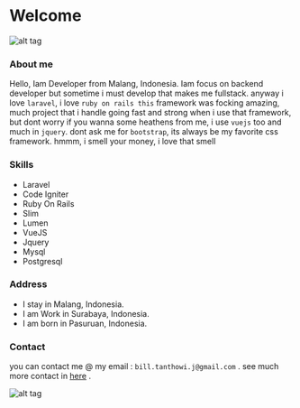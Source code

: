 # Welcome 
![alt tag](https://avatars2.githubusercontent.com/u/11412689?v=3&u=4eb573207eadc349c245ba080ac16039f8cda302&s=200)

### About me

Hello, Iam Developer from Malang, Indonesia. Iam focus on backend developer but sometime i must develop that makes me fullstack. anyway i love `laravel`, i love `ruby on rails this` framework was focking amazing, much project that i handle going fast and strong when i use that framework, but dont worry if you wanna some heathens from me, i use `vuejs` too and much in `jquery`. dont ask me for `bootstrap`, its always be my favorite css framework. hmmm, i smell your money, i love that smell

### Skills

 * Laravel
 * Code Igniter
 * Ruby On Rails
 * Slim
 * Lumen
 * VueJS
 * Jquery
 * Mysql
 * Postgresql


### Address

* I stay in Malang, Indonesia. 
* I am Work in Surabaya, Indonesia.
* I am born in Pasuruan, Indonesia.

### Contact

you can contact me @ my email : `bill.tanthowi.j@gmail.com` . see much more contact in [here](http://bill.web.id) .

![alt tag](http://i3.kym-cdn.com/entries/icons/original/000/007/582/tumblr_lmputme3co1qa6q7k_large.png)

